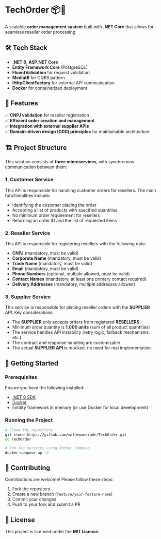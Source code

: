 ﻿# TechOrder 📦🚀  
A scalable **order management system** built with **.NET Core** that allows for seamless reseller order processing.

## 🛠️ Tech Stack  
- **.NET 8**, **ASP.NET Core**  
- **Entity Framework Core** (PostgreSQL)  
- **FluentValidation** for request validation  
- **MediatR** for CQRS pattern  
- **IHttpClientFactory** for external API communication  
- **Docker** for containerized deployment  

## 🌟 Features  
✅ **CNPJ validation** for reseller registration  
✅ **Efficient order creation and management**  
✅ **Integration with external supplier APIs**  
✅ **Domain-driven design (DDD) principles** for maintainable architecture  

## 🏗️ Project Structure  
This solution consists of **three microservices**, with synchronous communication between them:

### **1. Customer Service**
This API is responsible for handling customer orders for resellers. The main functionalities include:
- Identifying the customer placing the order
- Accepting a list of products with specified quantities
- No minimum order requirement for resellers
- Returning an order ID and the list of requested items

### **2. Reseller Service**
This API is responsible for registering resellers with the following data:
- **CNPJ** (mandatory, must be valid)
- **Corporate Name** (mandatory, must be valid)
- **Trade Name** (mandatory, must be valid)
- **Email** (mandatory, must be valid)
- **Phone Numbers** (optional, multiple allowed, must be valid)
- **Contact Names** (mandatory, at least one primary contact required)
- **Delivery Addresses** (mandatory, multiple addresses allowed)

### **3. Supplier Service**
This service is responsible for placing reseller orders with the **SUPPLIER** API. Key considerations:
- The **SUPPLIER** only accepts orders from registered **RESELLERS**
- Minimum order quantity is **1,000 units** (sum of all product quantities)
- The service handles API instability (retry logic, fallback mechanisms, etc.)
- The contract and response handling are customizable
- The actual **SUPPLIER API** is mocked, no need for real implementation

## 🚀 Getting Started  
### Prerequisites  
Ensure you have the following installed:
- [.NET 8 SDK](https://dotnet.microsoft.com/en-us/download/dotnet/8.0)
- [Docker](https://www.docker.com/)
- Entitity framework in memory (or use Docker for local development)

### Running the Project  
```sh
# Clone the repository
git clone https://github.com/matheuandrade/TechOrder.git
cd TechOrder

# Run the services using Docker Compose
docker-compose up -d
```

## 🤝 Contributing  
Contributions are welcome! Please follow these steps:
1. Fork the repository
2. Create a new branch (`feature/your-feature-name`)
3. Commit your changes
4. Push to your fork and submit a PR

## 📜 License  
This project is licensed under the **MIT License**.